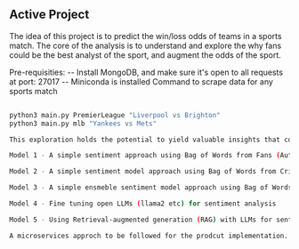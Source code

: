 ## Active Project

The idea of this project is to predict the win/loss odds of teams in a sports match. The core of the analysis is to understand and explore the why fans could be the best analyst of the sport, and augment the odds of the sport. 

Pre-requisities:
-- Install MongoDB, and make sure it's open to all requests at port: 27017
-- Miniconda is installed 
Command to scrape data for any sports match 

```bash

python3 main.py PremierLeague "Liverpool vs Brighton"
python3 main.py mlb "Yankees vs Mets"

This exploration holds the potential to yield valuable insights that could impact betting outcomes.

Model 1 - A simple sentiment approach using Bag of Words from Fans (Automation Progression Going On..)

Model 2 - A simple sentiment model approach using Bag of Words from Critics 

Model 3 - A simple ensmeble sentiment model approach using Bag of Words from both Fans& Critics 

Model 4 - Fine tuning open LLMs (llama2 etc) for sentiment analysis

Model 5 - Using Retrieval-augmented generation (RAG) with LLMs for sentiment analysis 

A microservices approch to be followed for the prodcut implementation. 

